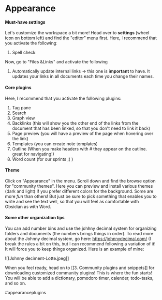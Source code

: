# Appearance

#### Must-have settings
Let's customize the workspace a bit more! Head over to **settings** (wheel icon on bottom left) and find the "editor" menu first. Here, I recommend that you activate the following:
1. Spell check

Now, go to "Files &Links" and activate the following
1. Automatically update internal links -> this one is **important** to have. It updates your links in all documents each time you change their names.


#### Core plugins
Here, I recommend that you activate the following plugins:

1.  Tag pane
2.  Search
3.  Graph view
4.  Backlinks (this will show you the other end of the links from the document that has been linked, so that you don't need to link it back)
5.  Page preview (you will have a preview of the page when hovering over the link)
6.  Templates (you can create note templates)
7.  Outline (When you make headers with # they appear on the outline. great for navigating!)
8.  Word count (for our sprints ;) )


#### Theme
Click on "Appearance" in the menu. Scroll down and find the browse option for "community themes". Here you can preview and install various themes (dark and light) if you prefer different colors for the background. Some are more *fun* than others! But just be sure to pick something that enables you to write and see the text well, so that you will feel as comfortable with Obsidian as with Word.


#### Some other organization tips
You can add number bins and use the johhny decimal system for organizing folders and documents (the numbers brings things in order). To read more about the Johnny decimal system, go here: https://johnnydecimal.com/
(I break the rules a bit on this, but I can recommend following a variation of it! It will force you to keep things organized. Here is an example of mine:

![[Johnny deciment-Lotte.jpeg]]

When you feel ready, head on to [[3. Community plugins and snippets]] for downloading customized community plugins! This is where the fun starts! You will be able to add a dictionary, pomodoro timer, calender, todo-tasks, and so on.



#appearanceplugins